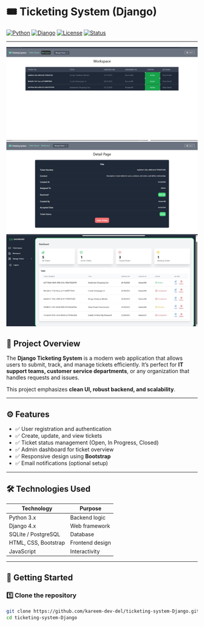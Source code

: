 # 🎟️ Ticketing System (Django)

[![Python](https://img.shields.io/badge/Python-3.11-blue)](https://www.python.org/)
[![Django](https://img.shields.io/badge/Django-4.x-green)](https://www.djangoproject.com/)
[![License](https://img.shields.io/badge/License-MIT-yellow)](LICENSE)
[![Status](https://img.shields.io/badge/Status-Completed-brightgreen)]()

---
<img src="imag/1.jpg" width="600">
<img src="imag/2.jpg" width="600">
<img src="imag/3.jpg" width="600">

## 📌 Project Overview
The **Django Ticketing System** is a modern web application that allows users to submit, track, and manage tickets efficiently. It’s perfect for **IT support teams, customer service departments**, or any organization that handles requests and issues.

This project emphasizes **clean UI, robust backend, and scalability**.

---

## ⚙️ Features
- ✅ User registration and authentication  
- ✅ Create, update, and view tickets  
- ✅ Ticket status management (Open, In Progress, Closed)  
- ✅ Admin dashboard for ticket overview  
- ✅ Responsive design using **Bootstrap**  
- ✅ Email notifications (optional setup)  

---

## 🛠️ Technologies Used
| Technology | Purpose |
|------------|---------|
| Python 3.x | Backend logic |
| Django 4.x | Web framework |
| SQLite / PostgreSQL | Database |
| HTML, CSS, Bootstrap | Frontend design |
| JavaScript | Interactivity |

---

## 🚀 Getting Started

### 1️⃣ Clone the repository
```bash
git clone https://github.com/kareem-dev-del/ticketing-system-Django.git
cd ticketing-system-Django

